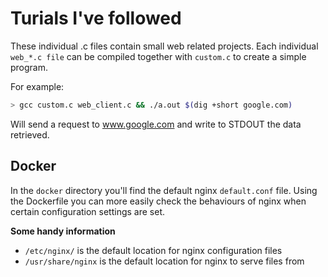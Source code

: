 # Turials I've followed

These individual .c files contain small web related projects. Each individual
`web_*.c file` can be compiled together with `custom.c` to create a simple program.

For example:
```bash
> gcc custom.c web_client.c && ./a.out $(dig +short google.com)
```

Will send a request to www.google.com and write to STDOUT the data retrieved.


## Docker

In the `docker` directory you'll find the default nginx `default.conf` file. Using the Dockerfile
you can more easily check the behaviours of nginx when certain configuration settings are set.

**Some handy information**
* `/etc/nginx/` is the default location for nginx configuration files
* `/usr/share/nginx` is the default location for nginx to serve files from
